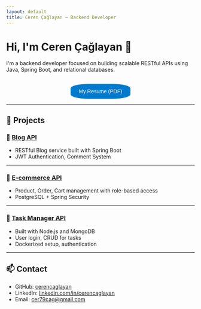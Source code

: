 ```yaml
---
layout: default
title: Ceren Çağlayan – Backend Developer 
---
```


# Hi, I'm Ceren Çağlayan 👋

I'm a backend developer focused on building scalable RESTful APIs using Java, Spring Boot, and relational databases.

<div style="text-align: center; margin-top: 30px;">
  <a href="cv_guncel.pdf" download>
       <button
      onmouseover="this.style.backgroundColor='#2ecc71'"
      onmouseout="this.style.backgroundColor='#007acc'"
      style="
        padding: 12px;
        background-color: #007acc;
        color: white;
        border: none;
        border-radius: 30%;
        width: 160px;
        height: 40px;
        font-size: 14px;
        cursor: pointer;
        transition: background-color 0.3s ease;">
      My Resume (PDF)
    </button>
  </a>

  <style>
  button:hover {
    background-color: #2ecc71; 
  }
</style>

</div>





---


## 🚀 Projects

### 📌 [Blog API](https://github.com/cerencaglayan/blog-api)
- RESTful Blog service built with Spring Boot  
- JWT Authentication, Comment System  

---

### 📌 [E-commerce API](https://github.com/cerencaglayan/ecommerce-api)
- Product, Order, Cart management with role-based access  
- PostgreSQL + Spring Security  

---

### 📌 [Task Manager API](https://github.com/cerencaglayan/task-manager)
- Built with Node.js and MongoDB  
- User login, CRUD for tasks  
- Dockerized setup, authentication

---

## 📫 Contact

- GitHub: [cerencaglayan](https://github.com/cerencaglayan)  
- LinkedIn: [linkedin.com/in/cerencaglayan](https://linkedin.com/in/cerencaglayan)  
- Email: cer79cag@gmail.com
